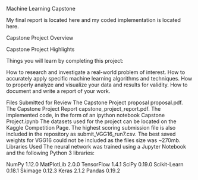 Machine Learning Capstone
 

My final report is located here and my coded implementation is located here.

Capstone Project Overview

Capstone Project Highlights

Things you will learn by completing this project:

How to research and investigate a real-world problem of interest. How to accurately apply specific machine learning algorithms and techniques. How to properly analyze and visualize your data and results for validity. How to document and write a report of your work.

Files Submitted for Review
The Capstone Project proposal proposal.pdf.
The Capstone Project Report capstone_project_report.pdf.
The implemented code, in the form of an ipython notebook Capstone Project.ipynb
The datasets used for the project can be located on the Kaggle Competition Page.
The highest scoring submission file is also included in the repository as submit_VGG16_run7.csv.
The best saved weights for VGG16 could not be included as the files size was ~270mb.
Libraries Used
The neural network was trained using a Jupyter Notebook and the following Python 3 libraries:

NumPy 1.12.0
MatPlotLib 2.0.0
TensorFlow 1.4.1
SciPy 0.19.0
Scikit-Learn 0.18.1
Skimage 0.12.3
Keras 2.1.2
Pandas 0.19.2
